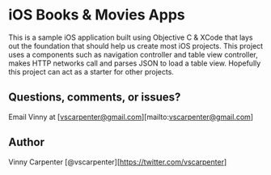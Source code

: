 iOS Books & Movies Apps
==============

This is a sample iOS application built using Objective C & XCode that lays out the foundation that should help us create most iOS projects.  This project uses a components such as navigation controller and table view controller, makes HTTP networks call and parses JSON to load a table view.  Hopefully this project can act as a starter for other projects.

## Questions, comments, or issues?

Email Vinny at [vscarpenter@gmail.com][mailto:vscarpenter@gmail.com]

## Author

Vinny Carpenter
[@vscarpenter][https://twitter.com/vscarpenter]
